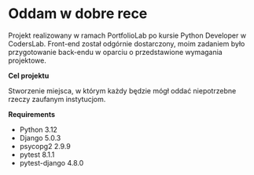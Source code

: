 # Oddam w dobre rece

Projekt realizowany w ramach PortfolioLab po kursie Python Developer w CodersLab. 
Front-end został odgórnie dostarczony, moim zadaniem było przygotowanie back-endu w oparciu o przedstawione wymagania projektowe.

**Cel projektu**

Stworzenie miejsca, w którym każdy będzie mógł oddać niepotrzebne rzeczy zaufanym instytucjom.

**Requirements**

- Python 3.12
- Django 5.0.3
- psycopg2 2.9.9
- pytest 8.1.1
- pytest-django 4.8.0
